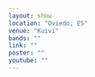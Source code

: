 ```yaml
---
layout: show
location: "Oviedo, ES"
venue: "Kuivi"
bands: ""
link: ""
poster: ""
youtube: ""
---
```



